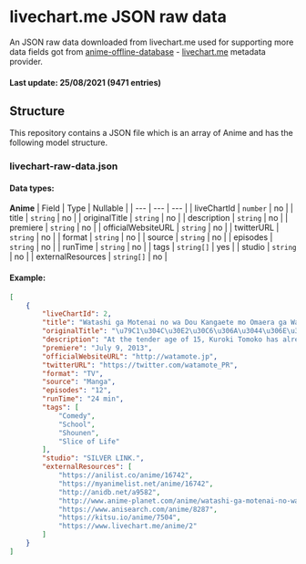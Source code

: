 # livechart.me JSON raw data
An JSON raw data downloaded from livechart.me used for supporting more data fields got from [anime-offline-database](https://github.com/manami-project/anime-offline-database) - [livechart.me](https://www.livechart.me/) metadata provider.
#### Last update: 25/08/2021 (9471 entries)

## Structure
This repository contains a JSON file which is an array of Anime and has the following model structure.

### livechart-raw-data.json

#### Data types:

**Anime**
| Field | Type | Nullable |
| --- | --- | --- |
| liveChartId | ```number``` | no |
| title | ```string``` | no |
| originalTitle | ```string``` | no |
| description | ```string``` | no |
| premiere | ```string``` | no |
| officialWebsiteURL | ```string``` | no |
| twitterURL | ```string``` | no |
| format | ```string``` | no |
| source | ```string``` | no |
| episodes | ```string``` | no |
| runTime | ```string``` | no |
| tags | ```string[]``` | yes |
| studio | ```string``` | no |
| externalResources | ```string[]``` | no |

#### Example:

```json
[
    {
        "liveChartId": 2,
        "title": "Watashi ga Motenai no wa Dou Kangaete mo Omaera ga Warui! WATAMOTE: No Matter How I Look at It, It\u2019s You Guys Fault I\u2019m Not Popular!",
        "originalTitle": "\u79C1\u304C\u30E2\u30C6\u306A\u3044\u306E\u306F\u3069\u3046\u8003\u3048\u3066\u3082\u304A\u524D\u3089\u304C\u60AA\u3044!",
        "description": "At the tender age of 15, Kuroki Tomoko has already dated dozens and dozens of boys and she\u0026#39;s easily the most popular girl around! The only problem is that absolutely none of that is real, and her perfect world exists only via dating games and romance shows. In fact, the sad truth is that she gets tongue tied just talking to people, and throughout middle school she\u0026#39;s only had one actual friend. All of which makes Kuroki\u0026#39;s entrance into the social pressure cooker of high school a new and special kind of hell. Because while Kuroki desperately wants to be popular, she\u0026#39;s actually worse off than she would be if she was completely clueless as to how to go about it. After all, the things that work in \u0026quot;otome\u0026quot; games rarely play out the same way in reality, especially when the self-appointed \u0026quot;leading lady\u0026quot; isn\u0026#39;t the paragon she thinks she is. There\u0026#39;s not much gain and plenty of pain ahead, but even if it happens again and again, there\u0026#39;s always someone else to blame in WATAMOTE ~ No Matter How I Look at It, It\u0026#39;s You Guys\u0026#39; Fault I\u0026#39;m Not Popular!",
        "premiere": "July 9, 2013",
        "officialWebsiteURL": "http://watamote.jp",
        "twitterURL": "https://twitter.com/watamote_PR",
        "format": "TV",
        "source": "Manga",
        "episodes": "12",
        "runTime": "24 min",
        "tags": [
            "Comedy",
            "School",
            "Shounen",
            "Slice of Life"
        ],
        "studio": "SILVER LINK.",
        "externalResources": [
            "https://anilist.co/anime/16742",
            "https://myanimelist.net/anime/16742",
            "http://anidb.net/a9582",
            "http://www.anime-planet.com/anime/watashi-ga-motenai-no-wa-dou-kangaetemo-omaera-ga-warui",
            "https://www.anisearch.com/anime/8287",
            "https://kitsu.io/anime/7504",
            "https://www.livechart.me/anime/2"
        ]
    }
]
